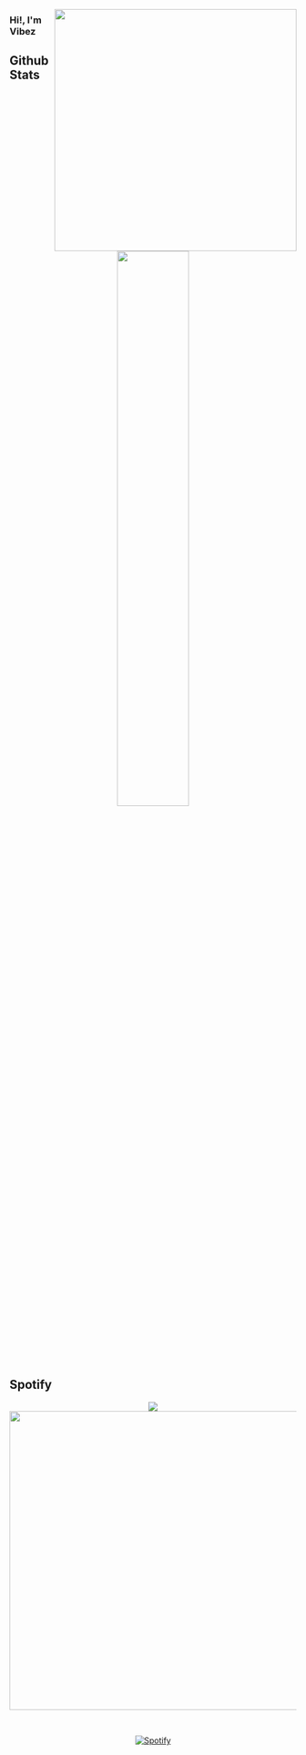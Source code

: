 <div align="center">
<!-- ![](https://typograssy.deno.dev/api?text=お兄ちゃんはおしまい!&l0=none&bg=none&frame=none&speed=100&comment=) -->
<!-- ![](https://typograssy.deno.dev/api?text=お兄ちゃんはおしまい!&l0=none&l1=00cce6&l2=80f1ff&l3=009eb3&l4=caf9ff&bg=none&frame=none&speed=100&comment=) -->

</div>


<a href="https://discord.com/users/706535111914684508"><img align="right" width="425" src="https://lanyard.cnrad.dev/api/706535111914684508?imgStyle=square&gradient=e9d6d5-e9d6d5-f3b1b4-ffffff&bg=0d1117"></a>


### Hi!, I'm **Vibez**


## **Github Stats**
<p align="center"><img width="50%" src="https://freerobuxreal69.vercel.app/api/top-langs/?username=paydash&show_icons=true&count_private=true&theme=react&hide_border=true&bg_color=0D1117&layout=compact"/>
</p>


## **Spotify**
<p align="center">
<a href="w"><img src="https://spotify-github-profile.vercel.app/api/view?uid=22kxux94xqwyf9kcbz48nq6qo&cover_image=true&theme=default&show_offline=true&background_color=0d11170&interchange=false&bar_color_cover=true"></a><a href="https://open.spotify.com/user/22kxux94xqwyf9kcbz48nq6qo?si=6962aa5c8435476f"><img width="525" src="https://spotify-recently-played-readme.vercel.app/api?user=22kxux94xqwyf9kcbz48nq6qo"></a>

&nbsp;<div align="center">
  [![Spotify](https://spotify-profile-funni.vercel.app/api/spotify)](https://open.spotify.com/user/22kxux94xqwyf9kcbz48nq6qo)
</div>
